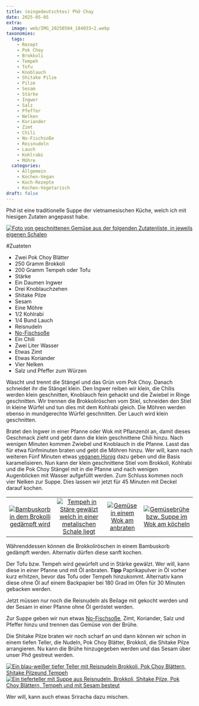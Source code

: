 ```yaml
---
title: (eingedeutschtes) Phở Chay
date: 2025-05-05
extra:
  image: web/IMG_20250504_184033~2.webp
taxonomies:
  tags:
    - Rezept
    - Pok Choy
    - Brokkoli
    - Tempeh 
    - Tofu
    - Knoblauch
    - Shitake Pilze
    - Pilze
    - Sesam
    - Stärke
    - Ingwer
    - Salz
    - Pfeffer
    - Nelken
    - Koriander
    - Zimt
    - Chili
    - No-Fischsoße
    - Reisnudeln
    - Lauch
    - Kohlrabi
    - Möhre
  categories:
    - Allgemein
    - Kochen-Vegan
    - Koch-Rezepte
    - Kochen-Vegetarisch
draft: false
---
```

Phở ist eine traditionelle Suppe der vietnamesischen Küche, welch ich mit hiesigen Zutaten angepasst habe.

<!-- more -->

[![Foto von geschnittenen Gemüse aus der folgenden Zutatenliste, in jeweils eigenen Schalen](web/IMG_20250429_195815~2-thumb.webp)](web/IMG_20250429_195815~2.webp)

#Zuateten
* Zwei Pok Choy Blätter
* 250 Gramm Brokkoli
* 200 Gramm Tempeh oder Tofu
* Stärke
* Ein Daumen Ingwer
* Drei Knoblauchzehen
* Shitake Pilze
* Sesam
* Eine Möhre
* 1/2 Kohlrabi
* 1/4 Bund Lauch
* Reisnudeln
* [No-Fischsoße](/articles/vegane-fischsosse-2025-04-29/)
* Ein Chili
* Zwei Liter Wasser
* Etwas Zimt
* Etwas Koriander
* Vier Nelken
* Salz und Pfeffer zum Würzen

Wascht und trennt die Stängel und das Grün vom Pok Choy. Danach schneidet ihr die Stängel klein.
Den Ingwer reiben wir klein, die Chilis werden klein geschnitten, Knoblauch fein gehackt und die Zwiebel in Ringe geschnitten.
Wir trennen die Brokkoliröschen vom Stiel, schneiden den Stiel in kleine Würfel und tun dies mit dem Kohlrabi gleich.
Die Möhren werden ebenso in mundgerechte Würfel geschnitten. Der Lauch wird klein geschnitten.


Bratet den Ingwer in einer Pfanne oder Wok mit Pflanzenöl an, damit dieses Geschmack zieht und gebt dann die klein geschnittene Chili hinzu. Nach wenigen Minuten kommen Zwiebel und Knoblauch in die Pfanne.
Lasst das für etwa fünfminuten braten und gebt die Möhren hinzu. Wer will, kann nach weiteren Fünf Minuten etwas [veganen Honig](articles/loewenzahn-sirup-2019-04-22/) dazu geben und die Basis karamelisieren. Nun kann der klein geschnittene Stiel vom Brokkoli, Kohlrabi und die Pok Choy Stängel mit in die Pfanne und nach wenigen Augenblicken mit Wasser aufgefüllt werden.
Zum Schluss kommen noch vier Nelken zur Suppe.
Dies lassen wir jetzt für 45 Minuten mit Deckel darauf kochen.

|||||
:----:|:----:|:----:|:----:
[![Bambuskorb in dem Brokolli gedämpft wird](web/IMG_20250429_200133~2-thumb.webp)](web/IMG_20250429_200133~2.webp)|[![Tempeh in Stäre gewälzt welch in einer metalischen Schale liegt](web/IMG_20250429_200206~2-thumb.webp)](web/IMG_20250429_200206~2.webp)|[![Gemüse in einem Wok am anbraten](web/IMG_20250429_200743~2-thumb.webp)](web/IMG_20250429_200743~2.webp)|[![Gemüsebrühe bzw. Suppe im Wok am köcheln](web/IMG_20250429_203942~2.webp)](web/IMG_20250429_203942~2.webp)


Währenddessen können die Brokkoliröschen in einem Bambuskorb gedämpft werden. Alternativ dürfen diese sanft kochen.

Der Tofu bzw. Tempeh wird gewürfelt und in Stärke gewälzt. Wer will, kann diese in einer Pfanne und mit Öl anbraten. **Tipp** Paprikapulver in Öl vorher kurz erhitzen, bevor das Tofu oder Tempeh hinzukommt. 
Alternativ kann diese ohne Öl auf einem Backpapier bei 180 Grad im Ofen für 30 Minuten gebacken werden.

Jetzt müssen nur noch die Reisnudeln als Beilage mit gekocht werden und der Sesam in einer Pfanne ohne Öl geröstet werden.

Zur Suppe geben wir nun etwas [No-Fischsoße](articles/vegane-fischsosse-2025-04-29/), Zimt, Koriander, Salz und Pfeffer hinzu und trennen das Gemüse von der Brühe.

Die Shitake Pilze braten wir noch scharf an und dann können wir schon in einem tiefen Teller, die Nudeln, Pok Choy Blätter, Brokkoli, die Shitake Pilze arrangieren.
Nu kann die Brühe hinzugegeben werden und das Sesam über unser Phở gestreut werden.

[![Ein blau-weißer tiefer Teller mit Reisnudeln Brokkoli, Pok Choy Blättern, Shitake Pilzeund Tempeh](web/IMG_20250504_183922~2-thumb.webp)](web/IMG_20250504_183922~2.webp)
[![Ein tieferteller mit Suppe aus Reisnudeln, Brokkoli, Shitake Pilze, Pok Choy Blättern, Tempeh und mit Sesam besteut](web/IMG_20250504_184033~2-thumb.webp)](IMG_20250504_184033~2.webp)

Wer will, kann auch etwas Sriracha dazu mischen.


  

